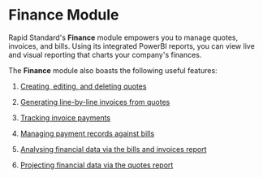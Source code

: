 # Finance Module

Rapid Standard's **Finance** module empowers you to manage quotes, invoices, and bills. Using its integrated PowerBI reports, you can view live and visual reporting that charts your company's finances.

The **Finance** module also boasts the following useful features:

1. [Creating, editing, and deleting quotes](</docs/Rapid/2-Rapid Standard/4-Finance/1-Quotes/creating-editing-and-deleting-quotes/creating-editing-and-deleting-quotes.md>)

2. [Generating line-by-line invoices from quotes](</docs/Rapid/2-Rapid Standard/4-Finance/1-Quotes/Generating an Invoice from a Quote/Generating an Invoice from a Quote.md>)

3. [Tracking invoice payments](</docs/Rapid/2-Rapid Standard/4-Finance/2-Invoices/Invoice Payments/Invoices Payments.md>)

4. [Managing payment records against bills](</docs/Rapid/2-Rapid Standard/4-Finance/3-Bills/Creating Editing and Deleting Payment Records/Creating Editing and Deleting Payment Records.md>)

5. [Analysing financial data via the bills and invoices report](</docs/Rapid/2-Rapid Standard/4-Finance/4-Finance Reporting/Bills and Invoices Report/Bills and Invoices Report.md>)

6. [Projecting financial data via the quotes report](</docs/Rapid/2-Rapid Standard/4-Finance/4-Finance Reporting/Quotes Report/Quotes Report.md>)